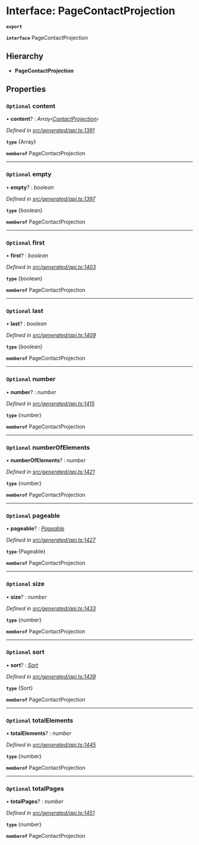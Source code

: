 # Interface: PageContactProjection

**`export`** 

**`interface`** PageContactProjection

## Hierarchy

* **PageContactProjection**

## Properties

### `Optional` content

• **content**? : *Array‹[ContactProjection](_generated_api_.contactprojection.md)›*

*Defined in [src/generated/api.ts:1391](https://github.com/mailslurp/mailslurp-client-ts-js/blob/6b83217/src/generated/api.ts#L1391)*

**`type`** {Array<ContactProjection>}

**`memberof`** PageContactProjection

___

### `Optional` empty

• **empty**? : *boolean*

*Defined in [src/generated/api.ts:1397](https://github.com/mailslurp/mailslurp-client-ts-js/blob/6b83217/src/generated/api.ts#L1397)*

**`type`** {boolean}

**`memberof`** PageContactProjection

___

### `Optional` first

• **first**? : *boolean*

*Defined in [src/generated/api.ts:1403](https://github.com/mailslurp/mailslurp-client-ts-js/blob/6b83217/src/generated/api.ts#L1403)*

**`type`** {boolean}

**`memberof`** PageContactProjection

___

### `Optional` last

• **last**? : *boolean*

*Defined in [src/generated/api.ts:1409](https://github.com/mailslurp/mailslurp-client-ts-js/blob/6b83217/src/generated/api.ts#L1409)*

**`type`** {boolean}

**`memberof`** PageContactProjection

___

### `Optional` number

• **number**? : *number*

*Defined in [src/generated/api.ts:1415](https://github.com/mailslurp/mailslurp-client-ts-js/blob/6b83217/src/generated/api.ts#L1415)*

**`type`** {number}

**`memberof`** PageContactProjection

___

### `Optional` numberOfElements

• **numberOfElements**? : *number*

*Defined in [src/generated/api.ts:1421](https://github.com/mailslurp/mailslurp-client-ts-js/blob/6b83217/src/generated/api.ts#L1421)*

**`type`** {number}

**`memberof`** PageContactProjection

___

### `Optional` pageable

• **pageable**? : *[Pageable](_generated_api_.pageable.md)*

*Defined in [src/generated/api.ts:1427](https://github.com/mailslurp/mailslurp-client-ts-js/blob/6b83217/src/generated/api.ts#L1427)*

**`type`** {Pageable}

**`memberof`** PageContactProjection

___

### `Optional` size

• **size**? : *number*

*Defined in [src/generated/api.ts:1433](https://github.com/mailslurp/mailslurp-client-ts-js/blob/6b83217/src/generated/api.ts#L1433)*

**`type`** {number}

**`memberof`** PageContactProjection

___

### `Optional` sort

• **sort**? : *[Sort](_generated_api_.sort.md)*

*Defined in [src/generated/api.ts:1439](https://github.com/mailslurp/mailslurp-client-ts-js/blob/6b83217/src/generated/api.ts#L1439)*

**`type`** {Sort}

**`memberof`** PageContactProjection

___

### `Optional` totalElements

• **totalElements**? : *number*

*Defined in [src/generated/api.ts:1445](https://github.com/mailslurp/mailslurp-client-ts-js/blob/6b83217/src/generated/api.ts#L1445)*

**`type`** {number}

**`memberof`** PageContactProjection

___

### `Optional` totalPages

• **totalPages**? : *number*

*Defined in [src/generated/api.ts:1451](https://github.com/mailslurp/mailslurp-client-ts-js/blob/6b83217/src/generated/api.ts#L1451)*

**`type`** {number}

**`memberof`** PageContactProjection
